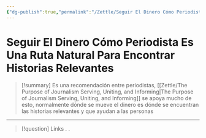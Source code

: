 ```yaml
---
{"dg-publish":true,"permalink":"/Zettle/Seguir El Dinero Cómo Periodista Es Una Ruta Natural Para Encontrar Historias Relevantes/","title":"Seguir El Dinero Cómo Periodista Es Una Ruta Natural Para Encontrar Historias Relevantes","created":"Wednesday, 2023-09-06, 8:00:00 am","updated":"2023-09-25T12:32"}
---
```



# Seguir El Dinero Cómo Periodista Es Una Ruta Natural Para Encontrar Historias Relevantes

> [!summary] 
> Es una recomendación entre periodistas, [[Zettle/The Purpose of Journalism Serving, Uniting, and Informing\|The Purpose of Journalism Serving, Uniting, and Informing]] se apoya mucho de esto, normalmente dónde se mueve el dinero es dónde se encuentran las historias relevantes y que ayudan a las personas

- - - 
> [!question] Links
> .
> .
